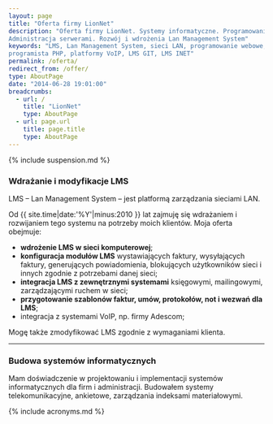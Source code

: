 ```yaml
---
layout: page
title: "Oferta firmy LionNet"
description: "Oferta firmy LionNet. Systemy informatyczne. Programowanie w PHP. 
Administracja serwerami. Rozwój i wdrożenia Lan Management System"
keywords: "LMS, Lan Management System, sieci LAN, programowanie webowe, 
programista PHP, platformy VoIP, LMS GIT, LMS INET"
permalink: /oferta/
redirect_from: /offer/
type: AboutPage
date: "2014-06-28 19:01:00"
breadcrumbs:
  - url: /
    title: "LionNet"
    type: AboutPage
  - url: page.url
    title: page.title
    type: AboutPage
---
```


{% include suspension.md %}

### Wdrażanie i modyfikacje LMS

LMS &ndash; Lan Management System &ndash; jest platformą zarządzania sieciami LAN.

Od {{ site.time|date:'%Y'|minus:2010 }} lat zajmuję się wdrażaniem i rozwijaniem tego systemu na potrzeby moich
klientów. Moja oferta obejmuje:

 * **wdrożenie LMS w sieci komputerowej**;
 * **konfiguracja modułów LMS** wystawiających faktury, wysyłających faktury, generujących powiadomienia, blokujących użytkowników sieci i innych zgodnie z potrzebami danej sieci;
 * **integracja LMS z zewnętrznymi systemami** księgowymi, mailingowymi, zarządzającymi ruchem w sieci;
 * **przygotowanie szablonów faktur, umów, protokołów, not i wezwań dla LMS**;
 * integracja z systemami VoIP, np. firmy Adescom;

Mogę także zmodyfikować LMS zgodnie z wymaganiami klienta.

* * *

### Budowa systemów informatycznych

Mam doświadczenie w projektowaniu i implementacji systemów informatycznych dla 
firm i administracji. Budowałem systemy telekomunikacyjne, ankietowe, zarządzania 
indeksami materiałowymi.

{% include acronyms.md %}

